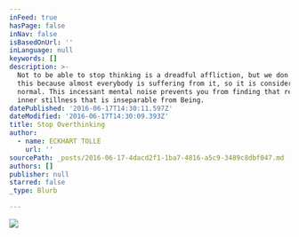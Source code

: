 ```yaml
---
inFeed: true
hasPage: false
inNav: false
isBasedOnUrl: ''
inLanguage: null
keywords: []
description: >-
  Not to be able to stop thinking is a dreadful affliction, but we don't realize
  this because almost everybody is suffering from it, so it is considered
  normal. This incessant mental noise prevents you from finding that realm of
  inner stillness that is inseparable from Being.   
datePublished: '2016-06-17T14:30:11.597Z'
dateModified: '2016-06-17T14:30:09.393Z'
title: Stop Overthinking
author:
  - name: ECKHART TOLLE
    url: ''
sourcePath: _posts/2016-06-17-4dacd2f1-1ba7-4816-a5c9-3489c8dbf047.md
authors: []
publisher: null
starred: false
_type: Blurb

---
```

![](https://the-grid-user-content.s3-us-west-2.amazonaws.com/bd381f93-964a-42f3-a8c7-1965f01092af.jpg)